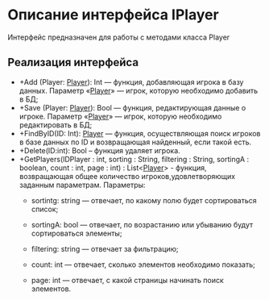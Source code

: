 # Описание интерфейса IPlayer
Интерфейс предназначен для работы с методами класса Player

## Реализация интерфейса
* +Add (Player: [Player](https://github.com/Tyukhaev/BTP/blob/master/docs/Player.md "объект класса Player")): Int — функция, добавляющая игрока в базу данных. Параметр «[Player](https://github.com/Tyukhaev/BTP/blob/master/docs/Player.md "объект класса Player")» — игрок, 
которую необходимо добавить в БД;
* +Save (Player: [Player](https://github.com/Tyukhaev/BTP/blob/master/docs/Player.md "объект класса Player")): Bool — функция, редактирующая данные о игроке. Параметр «[Player](https://github.com/Tyukhaev/BTP/blob/master/docs/Player.md "объект класса Player")» — 
игрок, которую необходимо редактировать в БД;
* +FindByID(ID: Int): [Player](https://github.com/Tyukhaev/BTP/blob/master/docs/Player.md "объект класса Player")  — функция, осуществляющая поиск игроков в базе данных по ID и возвращающая найденный, если такой есть. 
* +Delete(ID:int): Bool – функция удаляет игрока.
* +GetPlayers(IDPlayer : int, sorting : String, filtering : String, sortingA : boolean, count : int, page : int) : List<[Player](https://github.com/Tyukhaev/BTP/blob/master/docs/Player.md "объект класса Player")> - функция, возвращающая общее количество игроков,удовлетворяющих заданным параметрам.
Параметры:
	* sortintg: string — отвечает, по какому полю будет сортироваться список;
  
	* sortingA: bool — отвечает, по возрастанию или убыванию будут сортироваться элементы;
  
	* filtering: string — отвечает за фильтрацию;
  
	* count: int — отвечает, сколько элементов необходимо показать;
  
	* page: int — отвечает, с какой страницы начинать поиск элементов.
	
